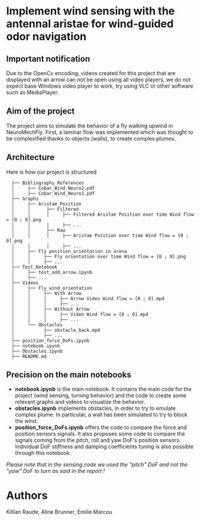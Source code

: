 # Implement wind sensing with the antennal aristae for wind-guided odor navigation

## Important notification
Due to the OpenCv encoding, videos created for this project that are displayed with an arrow can not be open using all video players, we do not expect base Windows video player to work, try using VLC or other software such as MediaPlayer.

## Aim of the project
The project aims to simulate the behavior of a fly walking upwind in NeuroMechFly. First, a laminar flow was implemented which was thought to be complexified thanks to objects (walls), to create complex plumes. 

## Architecture
Here is how our project is structured

      ├── Bibliography References
      │     ├── Cobar_Wind_Neuro2.pdf
      │     ├── Cobar_Wind_Neuro3.pdf
      ├── Graphs
      │     ├── Aristae_Position
      │     │      ├── Filtered
      │     │      │     ├── Filtered Aristae Position over time Wind flow = [0 ; 0].png
      │     │      │     ├── ... 
      │     │      ├── Raw
      │     │      │     ├── Aristae Position over time Wind flow = [0 ; 0].png
      │     │      │     ├── ...
      │     ├── Fly position_orientation in arena
      │     │     ├── Fly orientation over time Wind flow = [0 ; 0].png
      │     │     ├── ... 
      ├── Test_Notebook
      │     ├── test_add_arrow.ipynb
      │     ├── ... 
      ├── Videos
      │     ├── Fly_wind_orientation
      │     │     ├── With Arrow
      │     │     │     ├── Arrow Video Wind flow = [0 ; 0].mp4
      │     │     │     ├── ...
      │     │     ├── Without Arrow
      │     │     │     ├── Video Wind flow = [0 ; 0].mp4
      │     │     │     ├── ...
      │     └── Obstacles
      │           ├── obstacle_back.mp4
      │           ├── ...
      ├── position_force_DoFs.ipynb
      ├── notebook.ipynb
      ├── Obstacles.ipynb
      ├── README.md     

## Precision on the main notebooks
- **notebook.ipynb** is the main notebook. It contains the main code for the project (wind sensing, turning behavior) and the code to create some relevant graphs and videos to visualize the behavior.
- **obstacles.ipynb** implements obstacles, in order to try to emulate complex plume. In particular, a wall has been simulated to try to block the wind.
- **position_force_DoFs.ipynb** offers the code to compare the force and position sensors signals. It also proposes some code to compare the signals coming from the pitch, roll and yaw DoF's position sensors. Individual DoF stiffness and damping coefficients tuning is also possible through this notebook.

*Please note that in the sensing code we used the "pitch" DoF and not the "yaw" DoF to turn as said in the report !*

# Authors
Killian Raude, Aline Brunner, Emilie Marcou
